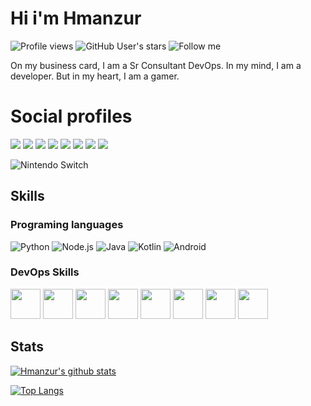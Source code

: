 # Hi i'm Hmanzur

![Profile views](https://gpvc.arturio.dev/hmanzur) ![GitHub User's stars](https://img.shields.io/github/stars/hmanzur?color=%2324292e&style=flat) 
![Follow me](https://img.shields.io/twitter/follow/habibmanzur?color=%231DA1F2&label=Follow%20me&logo=twitter&style=flat)

On my business card, I am a Sr Consultant DevOps. In my mind, I am a developer. But in my heart, I am a gamer.

# Social profiles

[![](https://img.shields.io/static/v1?label=npmjs&message=~hmanzur&logo=npm&style=for-the-badge&color=%23CB3837)](https://www.npmjs.com/~hmanzur)
[![](https://img.shields.io/static/v1?label=Linkedin&message=habibmanzur&logo=linkedin&style=for-the-badge&color=%230A66C2)](https://www.linkedin.com/in/habibmanzur/)
[![](https://img.shields.io/static/v1?label=Telegram&message=hmanzur&logo=telegram&style=for-the-badge&color=%2326A5E4)](https://t.me/hmanzur)
[![](https://img.shields.io/static/v1?label=Reddit&message=hmanzur&logo=reddit&style=for-the-badge&color=%23FF4500)](https://www.reddit.com/user/hmanzur)
[![](https://img.shields.io/static/v1?label=Dev.To&message=habibmanzur&logo=dev.to&style=for-the-badge&color=%230A0A0A)](https://dev.to/habibmanzur)
[![](https://img.shields.io/static/v1?label=Gitlab&message=@hmanzur&logo=gitlab&style=for-the-badge&color=%23FCA121)](https://gitlab.com/hmanzur)
[![](https://img.shields.io/static/v1?label=Stack%20Overflow&message=habib&logo=stackoverflow&style=for-the-badge&color=%23FE7A16)](https://stackoverflow.com/users/8877452/habib)
[![](https://img.shields.io/static/v1?label=Twitch&message=hmanzur&logo=twitch&style=for-the-badge&color=%239146FF)](https://www.twitch.tv/hmanzur)

![Nintendo Switch](https://img.shields.io/static/v1?label=Nintendo%20Switch&message=SW-4364-3761-7223&logo=nintendoswitch&style=for-the-badge&color=%23E60012)


## Skills

### Programing languages

![Python](https://img.icons8.com/color/48/000000/python.svg)
![Node.js](https://img.icons8.com/color/48/000000/nodejs.svg)
![Java](https://img.icons8.com/color/48/000000/java-coffee-cup-logo.svg)
![Kotlin](https://img.icons8.com/color/48/000000/kotlin.svg)
![Android](https://img.icons8.com/color/48/000000/android-os.svg)

### DevOps Skills

<p>
  <img src="https://raw.githubusercontent.com/hmanzur/hmanzur/master/assets/aws.svg" height="48">
  <img src="https://raw.githubusercontent.com/hmanzur/hmanzur/master/assets/azure.svg" height="48">
  <img src="https://raw.githubusercontent.com/hmanzur/hmanzur/master/assets/docker.svg" height="48">
  <img src="https://raw.githubusercontent.com/hmanzur/hmanzur/master/assets/circle-ci.svg" height="48">
  <img src="https://raw.githubusercontent.com/hmanzur/hmanzur/master/assets/git.svg" height="48">
  <img src="https://raw.githubusercontent.com/hmanzur/hmanzur/master/assets/linux.svg" height="48">
  <img src="https://raw.githubusercontent.com/hmanzur/hmanzur/master/assets/yaml.svg" height="48">
  <img src="https://raw.githubusercontent.com/hmanzur/hmanzur/master/assets/terraform.svg" height="48">
</p>

## Stats

[![Hmanzur's github stats](https://github-readme-stats.vercel.app/api?username=hmanzur&show_icons=true&count_private=true)](https://github.com/hmanzur)

[![Top Langs](https://github-readme-stats.vercel.app/api/top-langs/?username=hmanzur&layout=compact&count_private=true)](https://github.com/hmanzur?tab=repositories)
